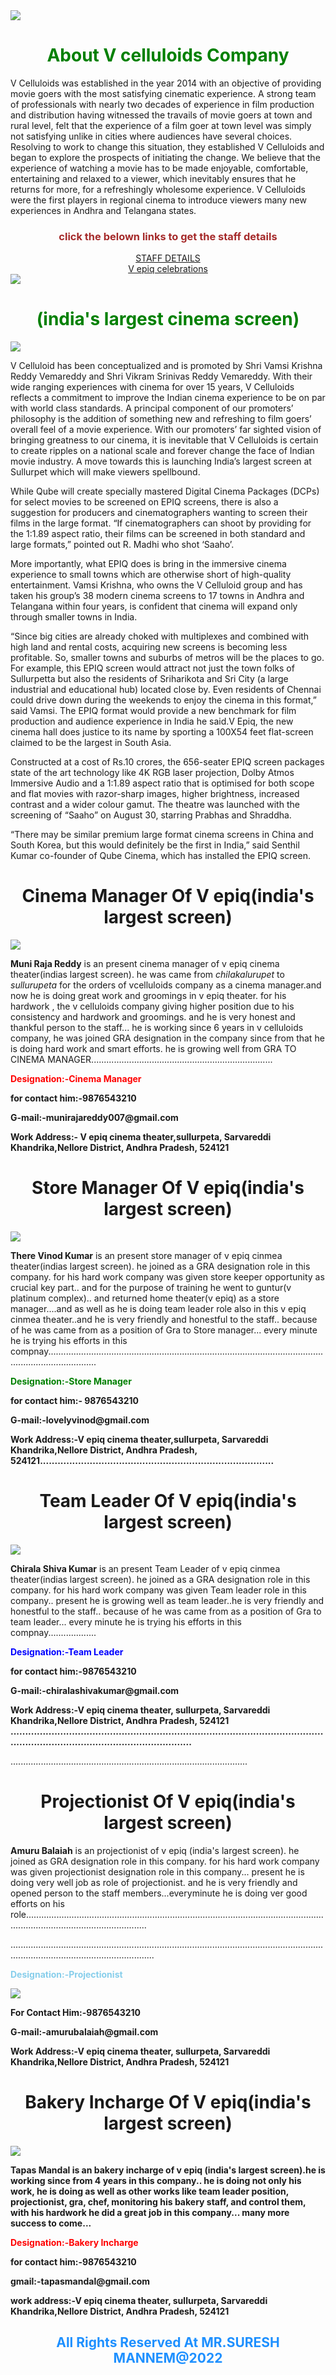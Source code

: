 <html>
<head>
<link href="suresh2ndmarch.css" rel="stylesheet" type="text/css">
 
  </head>

<body>
<img src="https://cdn3.ticketnew.com/partners/img/VCelluloids/logo.png"/>
   <P><center><h1 style="color:green">About V celluloids Company</h1></center>
 
<p>V Celluloids was established in the year 2014 with an objective of providing movie goers with the most satisfying cinematic experience. A strong team of professionals with nearly two decades of experience in film production and distribution having witnessed the travails of movie goers at town and rural level, felt that the experience of a film goer at town level was simply not satisfying unlike in cities where audiences have several choices. Resolving to work to change this situation, they established V Celluloids and began to explore the prospects of initiating the change. We believe that the experience of watching a movie has to be made enjoyable, comfortable, entertaining and relaxed to a viewer, which inevitably ensures that he returns for more, for a refreshingly wholesome experience. V Celluloids were the first players in regional cinema to introduce viewers many new experiences in Andhra and Telangana states.

</p>
    <p><center><h3 style="color:brown">click the belown links to get the staff details</h3></center></p>
    <center><a href="staff.html">STAFF DETAILS</a></center><center><a href="celebrations.html"> V epiq celebrations</a></center>
    <img src="https://user-images.githubusercontent.com/99287692/156865093-2ebf5e6b-7b78-4c60-81fb-e14ef841a0c8.jpeg"/>



  <P><center><h1 style="color:green">(india's largest cinema screen)</h1></center>
  </div>
  <div class="imagepart">
<img src="https://english.cdn.zeenews.com/sites/default/files/2019/08/30/815223-theatre.jpg"/>
</div>
  <div class="text">
<p>V Celluloid has been conceptualized and is promoted by Shri Vamsi Krishna Reddy Vemareddy and Shri Vikram Srinivas Reddy Vemareddy. With their wide ranging experiences with cinema for over 15 years, V Celluloids reflects a commitment to improve the Indian cinema experience to be on par with world class standards. A principal component of our promoters’ philosophy is the addition of something new and refreshing to film goers’ overall feel of a movie experience. With our promoters’ far sighted vision of bringing greatness to our cinema, it is inevitable that V Celluloids is certain to create ripples on a national scale and forever change the face of Indian movie industry. A move towards this is launching India’s largest screen at Sullurpet which will make viewers spellbound.
</p>
<p>While Qube will create specially mastered Digital Cinema Packages (DCPs) for select movies to be screened on EPIQ screens, there is also a suggestion for producers and cinematographers wanting to screen their films in the large format. “If cinematographers can shoot by providing for the 1:1.89 aspect ratio, their films can be screened in both standard and large formats,” pointed out R. Madhi who shot ‘Saaho’.

More importantly, what EPIQ does is bring in the immersive cinema experience to small towns which are otherwise short of high-quality entertainment. Vamsi Krishna, who owns the V Celluloid group and has taken his group’s 38 modern cinema screens to 17 towns in Andhra and Telangana within four years, is confident that cinema will expand only through smaller towns in India.

“Since big cities are already choked with multiplexes and combined with high land and rental costs, acquiring new screens is becoming less profitable. So, smaller towns and suburbs of metros will be the places to go. For example, this EPIQ screen would attract not just the town folks of Sullurpetta but also the residents of Sriharikota and Sri City (a large industrial and educational hub) located close by. Even residents of Chennai could drive down during the weekends to enjoy the cinema in this format,” said Vamsi. The EPIQ format would provide a new benchmark for film production and audience experience in India he said.V Epiq, the new cinema hall does justice to its name by sporting a 100X54 feet flat-screen claimed to be the largest in South Asia.

Constructed at a cost of Rs.10 crores, the 656-seater EPIQ screen packages state of the art technology like 4K RGB laser projection, Dolby Atmos Immersive Audio and a 1:1.89 aspect ratio that is optimised for both scope and flat movies with razor-sharp images, higher brightness, increased contrast and a wider colour gamut. The theatre was launched with the screening of “Saaho” on August 30, starring Prabhas and Shraddha.

“There may be similar premium large format cinema screens in China and South Korea, but this would definitely be the first in India,” said Senthil Kumar co-founder of Qube Cinema, which has installed the EPIQ screen.

</p>
    </div>
<center><h1 style="color:rgb">Cinema Manager Of V epiq(india's largest screen)</h1></center>
  <div class="container">
  <img src="https://user-images.githubusercontent.com/99287692/156856392-d82ddd4e-5027-4364-99ef-7af2c12af183.jpeg"/>
     <p><b>Muni Raja Reddy</b> is an present cinema manager of v epiq cinema theater(indias largest screen). he was came from <i> chilakalurupet</i> to <i> sullurupeta</i> for the orders of vcelluloids company as a cinema manager.and now he is doing great work and groomings in v epiq theater. for his hardwork , the v celluloids company giving higher position due to his consistency and hardwork and groomings. and he is very honest and thankful person to the staff...
he is working since 6 years in v celluloids company, he was joined GRA designation in the company since from that he is doing hard work and smart efforts. he is  growing well from GRA TO CINEMA MANAGER........................................................................
</p>
    <p><b style="color:red">Designation:-Cinema Manager</b></p>
<p><b>for contact him:-9876543210</b></p>
<p><b>G-mail:-munirajareddy007@gmail.com</b></p>
<p><b>Work Address:- V epiq cinema theater,sullurpeta, Sarvareddi Khandrika,Nellore District, Andhra Pradesh, 524121</b></p>
    <center><h1 style="color:rgb">Store Manager Of V epiq(india's largest screen)</h1></center>
<div class="imagepart1">
<img src="https://user-images.githubusercontent.com/99287692/156856931-b7a11e77-70b8-48a2-a1f3-6639014431ba.jpeg"/>
  <p><b>There Vinod Kumar</b> is an present store manager of v epiq cinmea theater(indias largest screen). he joined as a GRA designation role in this company. for his hard work company was given store keeper opportunity as crucial key part.. and for the purpose of training he went to guntur(v platinum complex).. and returned home theater(v epiq) as a store manager....and as well as he is doing team leader role also in this v epiq cinmea theater..and he is very friendly and honestful to the staff.. because of he  was came from as a position of  Gra to Store manager... every minute he is trying his efforts in this compnay...............................................................................................................................................
<p><b style="color:green">Designation:-Store Manager</b></p>
<p><b>for contact him:- 9876543210</b></p>
<p><b>G-mail:-lovelyvinod@gmail.com</b></p>
<p><b>Work Address:-V epiq cinema theater,sullurpeta, Sarvareddi Khandrika,Nellore District, Andhra Pradesh, 524121................................................................................</b></p>
<center><h1 style="color:rgb">Team Leader Of V epiq(india's largest screen)</h1></center><div class="imagepart2">
<img src="https://user-images.githubusercontent.com/99287692/156857163-4566ccd4-5941-4888-acd8-862e18a7cef8.jpeg"/>
  </div>
<p><b>Chirala Shiva Kumar</b> is an present Team Leader of v epiq cinmea theater(indias largest screen). he joined as a GRA designation role in this company. for his hard work company was given Team leader role in this company.. present he is growing well as team leader..he is very friendly and honestful to the staff.. because of he  was came from as a position of Gra to team leader... every minute he is trying his efforts in this compnay...................</p>
<p><b style="color:blue">Designation:-Team Leader</b></p>
<p><b>for contact him:-9876543210</b></p>
<p><b>G-mail:-chiralashivakumar@gmail.com</b></p>
<p><b>Work Address:-V epiq cinema theater, sullurpeta, Sarvareddi Khandrika,Nellore District, Andhra Pradesh, 524121 .........................................................................................................................................................................</b></p>
 <p>..............................................................................................</p>
 <center><h1 style="color:rgb">Projectionist Of V epiq(india's largest screen)</h1></center>
 <p><b>Amuru Balaiah</b> is an projectionist of v epiq (india's largest screen). he joined as GRA designation role in this company. for his hard work company was given projectionist designation role in this company... present he is doing very well job as role of projectionist. and he is very friendly and opened person to the staff members...everyminute he is doing ver good efforts on his role............................................................................................................................................................................
  <p>.....................................................................................................................................................................................</p>
<p><b style="color:skyblue">Designation:-Projectionist</b></p>
 <img src="https://user-images.githubusercontent.com/99287692/156862827-a7e2abac-f60b-46d4-88f6-1ee2aed9e1cc.jpeg"/>
<p><b>For Contact Him:-9876543210<b></p>
<p><b>G-mail:-amurubalaiah@gmail.com</b></p>
<p><b>Work Address:-V epiq cinema theater, sullurpeta, Sarvareddi Khandrika,Nellore District, Andhra Pradesh, 524121</b></p>
 <center><h1 style="color:rgb">Bakery Incharge Of V epiq(india's largest screen)</h1></center>
<img src="https://user-images.githubusercontent.com/99287692/156862946-67e025c1-f486-48b8-b734-d5fe65299189.jpeg"/>
 <p><b>Tapas Mandal</b> is an bakery incharge of v epiq (india's largest screen).he is working  since from 4 years in this company.. he is doing not only his work, he is doing as well as other works like team leader position, projectionist, gra, chef, monitoring his bakery staff, and control them, with his hardwork he did a great job in this company... many more success to come...</p>

<p><b style="color:red">Designation:-Bakery Incharge</b></p>
<p><b>for contact him:-9876543210</b></p>
<p><b>gmail:-tapasmandal@gmail.com</b></p>
<p><b>work address:-V epiq cinema theater, sullurpeta, Sarvareddi Khandrika,Nellore District, Andhra Pradesh, 524121<b></p>

 



 

  <center><p><h2 style="color:DodgerBlue">All Rights Reserved At MR.SURESH MANNEM@2022</h2></p></center>

 









  





